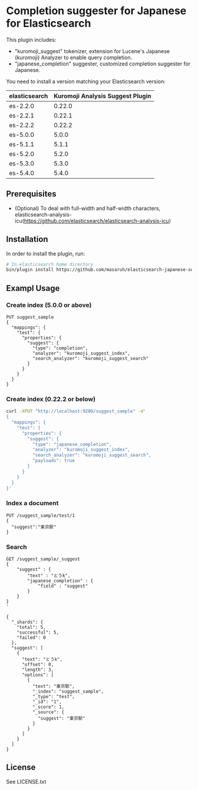 Completion suggester for Japanese for Elasticsearch
==================================

This plugin includes:
* "kuromoji_suggest" tokenizer, extension for Lucene's Japanese (kuromoji) Analyzer to enable query completion.
* "japanese_completion" suggester, customized completion suggester for Japanese.

You need to install a version matching your Elasticsearch version:

| elasticsearch |  Kuromoji Analysis Suggest Plugin |
|---------------|-----------------------------|
| es-2.2.0        |     0.22.0         |
| es-2.2.1        |     0.22.1         |
| es-2.2.2        |     0.22.2         |
| es-5.0.0        |     5.0.0          |
| es-5.1.1        |     5.1.1          |
| es-5.2.0        |     5.2.0          |
| es-5.3.0        |     5.3.0          |
| es-5.4.0        |     5.4.0          |


## Prerequisites
* (Optional) To deal with full-width and half-width characters, elasticsearch-analysis-icu(https://github.com/elasticsearch/elasticsearch-analysis-icu)

## Installation
In order to install the plugin, run:

```sh
# In elasticsearch home directory
bin/plugin install https://github.com/masaruh/elasticsearch-japanese-suggester/releases/download/0.20.0/elasticsearch-japanese-suggester-0.20.0.zip
```

## Exampl Usage

### Create index (5.0.0 or above)
```
PUT suggest_sample
{
  "mappings": {
    "test": {
      "properties": {
        "suggest": {
          "type": "completion",
          "analyzer": "kuromoji_suggest_index",
          "search_analyzer": "kuromoji_suggest_search"
        }
      }
    }
  }
}
```

### Create index (0.22.2 or below)
```sh
curl -XPUT "http://localhost:9200/suggest_sample" -d'
{
  "mappings": {
    "test": {
      "properties": {
        "suggest": {
          "type": "japanese_completion",
          "analyzer": "kuromoji_suggest_index",
          "search_analyzer": "kuromoji_suggest_search",
          "payloads": true
        }
      }
    }
  }
}'
```

### Index a document
```
PUT /suggest_sample/test/1
{
  "suggest":"東京駅"
}
```

### Search
```
GET /suggest_sample/_suggest
{
    "suggest" : {
        "text" : "とうk",
        "japanese_completion" : {
            "field" : "suggest"
        }
    }
}
'

{
  "_shards": {
    "total": 5,
    "successful": 5,
    "failed": 0
  },
  "suggest": [
    {
      "text": "とうk",
      "offset": 0,
      "length": 3,
      "options": [
        {
          "text": "東京駅",
          "_index": "suggest_sample",
          "_type": "test",
          "_id": "1",
          "_score": 1,
          "_source": {
            "suggest": "東京駅"
          }
        }
      ]
    }
  ]
}
```



License
-------
See LICENSE.txt